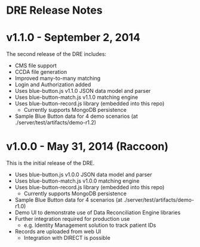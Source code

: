 # DRE Release Notes

# v1.1.0 - September 2, 2014

The second release of the DRE includes:

- CMS file support
- CCDA file generation
- Improved many-to-many matching
- Login and Authorization added
- Uses blue-button.js v1.1.0 JSON data model and parser
- Uses blue-button-match.js v1.1.0 matching engine
- Uses blue-button-record.js library (embedded into this repo)
	- Currently supports MongoDB persistence
- Sample Blue Button data for 4 demo scenarios (at ./server/test/artifacts/demo-r1.2)

# v1.0.0 - May 31, 2014 (Raccoon)

This is the initial release of the DRE.

- Uses blue-button.js v1.0.0 JSON data model and parser
- Uses blue-button-match.js v1.0.0 matching engine
- Uses blue-button-record.js library (embedded into this repo)
	- Currently supports MongoDB persistence
- Sample Blue Button data for 4 scenarios (at ./server/test/artifacts/demo-r1.0)
- Demo UI to demonstrate use of Data Reconciliation Engine libraries
- Further integration required for production use
	- e.g. Identity Management solution to track patient IDs
- Records are uploaded from web UI
	- Integration with DIRECT is possible



